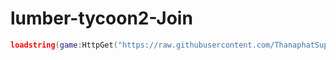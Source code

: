 # lumber-tycoon2-Join

```lua
loadstring(game:HttpGet("https://raw.githubusercontent.com/ThanaphatSuporn/lumber-tycoon2-Join/refs/heads/main/JoinGui.lua"), true)()
```
